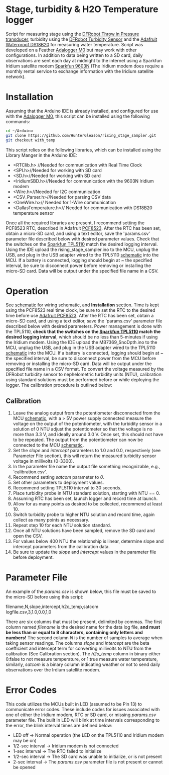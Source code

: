 # Stage, turbidity & H2O Temperature logger 
Script for measuring stage using the [DFRobot Throw in Pressure transducer](https://www.dfrobot.com/product-1863.html), turbidity using the [DFRobot Turbidity Sensor](https://www.dfrobot.com/product-1394.html) and the [Adafruit Waterproof DS18B20](https://www.adafruit.com/product/381) for measuring water temperature. Script was developed on a Feather [Adalogger M0](https://learn.adafruit.com/adafruit-feather-m0-adalogger/) but may work with other configurations. In addition to data being written to a SD card, daily observations are sent each day at midnight to the internet using a Sparkfun Iridium satellite modem [Sparkfun 9603N](https://www.sparkfun.com/products/16394) (The Iridium modem does require a monthly rental service to exchange information with the Iridium satellite network).

# Installation
Assuming that the Arduino IDE is already installed, and configured for use with the [Adalogger M0](https://learn.adafruit.com/adafruit-feather-m0-adalogger/), this script can be installed using the following commands:

``` bash
cd ~/Arduino
git clone https://github.com/HunterGleason/rising_stage_sampler.git
git checkout with_temp
```
This script relies on the following libraries, which can be installed using the Library Manger in the Arduino IDE:

- <RTClib.h> //Needed for communication with Real Time Clock
- <SPI.h>//Needed for working with SD card
- <SD.h>//Needed for working with SD card
- <IridiumSBD.h>//Needed for communication with the 9603N Iridium modem
- <Wire.h>//Needed for I2C communication
- <CSV_Parser.h>//Needed for parsing CSV data
- <OneWire.h>// Needed for 1-Wire communication
- <DallasTemperature.h>// Needed for communication with DS18B20 temperature sensor

Once all the required libraries are present, I recommend setting the PCF8523 RTC, described in Adafruit [PCF8523](https://learn.adafruit.com/adafruit-pcf8523-real-time-clock/). After the RTC has been set, obtain a micro-SD card, and using a text editor, save the 'params.csv' parameter file described below with desired parameter values. Check that the switches on the [Sparkfun TPL5110](https://www.sparkfun.com/products/15353) match the desired logging interval. Using the IDE upload the rising_stage_sampler.ino to the MCU, unplug the USB, and plug in the USB adapter wired to the TPL5110 [schematic](https://github.com/HunterGleason/MB7369_SnoDpth/blob/wth_iridium/MB7369_SnoDpth.svg) into the MCU. If a battery is connected, logging should begin at ~ the specified interval, be sure to disconnect power before removing or installing the micro-SD card. Data will be output under the specified file name in a CSV.

# Operation 
See [schematic](https://github.com/HunterGleason/MB7369_SnoDpth/blob/wth_iridium/MB7369_SnoDpth.svg) for wiring schematic, and **Installation** section. Time is kept using the PCF8523 real time clock, be sure to set the RTC to the desired time before use [Adafruit PCF8523](https://learn.adafruit.com/adafruit-pcf8523-real-time-clock/). After the RTC has been set, obtain a micro-SD card, and using a text editor, save the 'params.csv' parameter file described below with desired parameters. Power management is done with the TPL5110, **check that the switches on the [Sparkfun TPL5110](https://www.sparkfun.com/products/15353) match the desired logging interval**, which should be no less than 5-minutes if using the Iridium modem. Using the IDE upload the MB7369_SnoDpth.ino to the MCU, unplug the USB, and plug in the USB adapter wired to the TPL5110 [schematic](https://github.com/HunterGleason/rising_stage_sampler/blob/with_temp/siphon_sampler.svg) into the MCU. If a battery is connected, logging should begin at ~ the specified interval, be sure to disconnect power from the MCU before removing or installing the micro-SD card. Data will be output under the specified file name in a CSV format. To convert the voltage measured by the DFRobot turbidity sensor to nephelometric turbidity units (NTU), calibration using standard solutions must be performed before or while deploying the logger. The calibration procedure is outlined below:

## Calibration

1. Leave the analog output from the potentiometer disconnected from the MCU [schematic](https://github.com/HunterGleason/rising_stage_sampler/blob/with_temp/siphon_sampler.svg), with a > 5V power supply connected measure the voltage on the output of the potentiometer, with the turbidity sensor in a solution of 0 NTU adjust the potentiometer so that the voltage is no more than 3.3 V, and ideally around 3.0 V. Once set, this should not have to be repeated. The output from the potentiometer can now be connected to the MCU [schematic](https://github.com/HunterGleason/rising_stage_sampler/blob/with_temp/siphon_sampler.svg).
2. Set the *slope* and *intercept* parameters to 1.0 and 0.0, respectively (see Parameter File section), this will return the measured turbidity sensor voltage in millivolts (0-3300). 
3. In the parameter file name the output file something recognizable, e.g., 'calibration.csv'.
4. Recommend setting *satcom* parameter to *0*. 
5. Set other parameters to deployment values.
6. Recommend setting TPL5110 interval to 30 seconds.
7. Place turbidity probe in NTU standard solution, starting with NTU == 0. 
8. Assuming RTC has been set, launch logger and record time at launch. 
9. Allow for as many points as desired to be collected, recommend at least 10. 
10. Switch turbidity probe to higher NTU solution and record time, again collect as many points as necessary. 
11. Repeat step 10 for each NTU solution standard.   
12. Once all NTU solutions have been sampled, remove the SD card and open the CSV.
13. For values below 400 NTU the relationship is linear, determine slope and intercept parameters from the calibration data.
14. Be sure to update the *slope* and *intercept* values in the parameter file before deployment.  


# Parameter File
An example of the *params.csv* is shown below, this file must be saved to the micro-SD before using this script:

filename,N,slope,intercept,h2o_temp,satcom<br/>
logfile.csv,3,1.0,0.0,1,0

There are six columns that must be present, delimited by commas. The first column named *filename* is the desired name for the data log file, **and must be less than or equal to 8 characters, containing only letters and numbers!** The second column *N* is the number of samples to average when taking sensor readings. The columns *slope* and *intercept* are the beta coefficient and intercept term for converting millivolts to NTU from the calibration (See Calibration section). The *h2o_temp* column in binary either 0:false to not measure temperature, or 1:true measure water temperature, similarly, *satcom* is a binary column indicating weather or not to send daily observations over the Irdium satellite modem.   

# Error Codes

This code utilizes the MCUs built in LED (assumed to be Pin 13) to communicate error codes. These include codes for issues associated with one of either the Iridium modem, RTC or SD card, or missing *params.csv* parameter file. The built in LED will blink at time intervals corresponding to the error, the blink interval times are defined below:

- LED off -> Normal operation (the LED on the TPL5110 and Iridium modem may be on)
- 1/2-sec interval -> Iridium modem is not connected
- 1-sec interval -> The RTC failed to initialize
- 1/2-sec interval -> The SD card was unable to initialize, or is not present 
- 2-sec interval -> The *params.csv* parameter file is not present or cannot be opened
